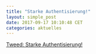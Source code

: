 ```yaml
---
title: "Starke Authentisierung!"
layout: simple_post
date: 2017-09-17 10:10:48 CET
categories: aktuelles
---
```

[Tweed: Starke Authentisierung!](https://twitter.com/joomla/status/905309947143090176)
